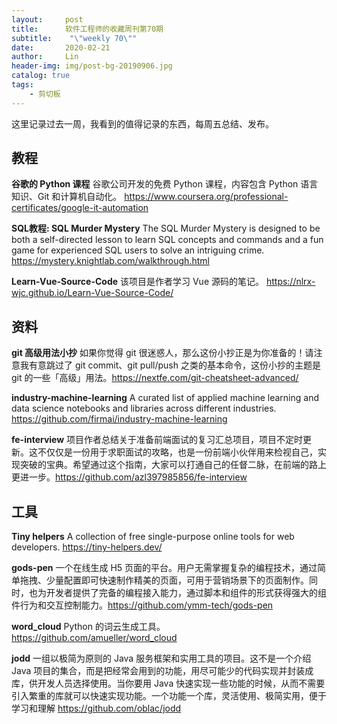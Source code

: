```yaml
---
layout:     post
title:      软件工程师的收藏周刊第70期
subtitle:    "\"weekly 70\""
date:       2020-02-21
author:     Lin
header-img: img/post-bg-20190906.jpg
catalog: true
tags:
    - 剪切板
---
```


这里记录过去一周，我看到的值得记录的东西，每周五总结、发布。

## 教程

**谷歌的 Python 课程** 谷歌公司开发的免费 Python 课程，内容包含 Python 语言知识、Git 和计算机自动化。 <https://www.coursera.org/professional-certificates/google-it-automation>

**SQL教程: SQL Murder Mystery** The SQL Murder Mystery is designed to be both a self-directed lesson to learn SQL concepts and commands and a fun game for experienced SQL users to solve an intriguing crime. <https://mystery.knightlab.com/walkthrough.html>

**Learn-Vue-Source-Code** 该项目是作者学习 Vue 源码的笔记。 <https://nlrx-wjc.github.io/Learn-Vue-Source-Code/>

## 资料

**git 高级用法小抄** 如果你觉得 git 很迷惑人，那么这份小抄正是为你准备的！请注意我有意跳过了 git commit、git pull/push 之类的基本命令，这份小抄的主题是 git 的一些「高级」用法。<https://nextfe.com/git-cheatsheet-advanced/>

**industry-machine-learning** A curated list of applied machine learning and data science notebooks and libraries across different industries. <https://github.com/firmai/industry-machine-learning>

**fe-interview** 项目作者总结关于准备前端面试的复习汇总项目，项目不定时更新。这不仅仅是一份用于求职面试的攻略，也是一份前端小伙伴用来检视自己，实现突破的宝典。希望通过这个指南，大家可以打通自己的任督二脉，在前端的路上更进一步。<https://github.com/azl397985856/fe-interview>

## 工具

**Tiny helpers** A collection of free single-purpose online tools for web developers. <https://tiny-helpers.dev/>

**gods-pen** 一个在线生成 H5 页面的平台。用户无需掌握复杂的编程技术，通过简单拖拽、少量配置即可快速制作精美的页面，可用于营销场景下的页面制作。同时，也为开发者提供了完备的编程接入能力，通过脚本和组件的形式获得强大的组件行为和交互控制能力。<https://github.com/ymm-tech/gods-pen>

**word_cloud** Python 的词云生成工具。<https://github.com/amueller/word_cloud>

**jodd** 一组以极简为原则的 Java 服务框架和实用工具的项目。这不是一个介绍 Java 项目的集合，而是把经常会用到的功能，用尽可能少的代码实现并封装成库，供开发人员选择使用。当你要用 Java 快速实现一些功能的时候，从而不需要引入繁重的库就可以快速实现功能。一个功能一个库，灵活使用、极简实用，便于学习和理解 <https://github.com/oblac/jodd>
